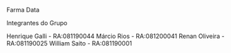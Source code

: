 Farma Data

Integrantes do Grupo

Henrique Galli - RA:081190044
Márcio Rios - RA:081200041
Renan Oliveira - RA:081190025
William Saito - RA:081190001
